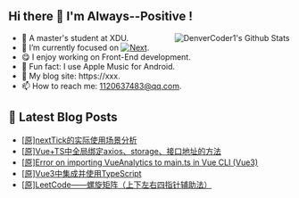 ## Hi there 👋 I'm Always--Positive !
<div>
  <img alt="DenverCoder1's Github Stats" src="https://denvercoder1-github-readme-stats.vercel.app/api?username=qq1120637483&show_icons=true&count_private=true&theme=react&hide_border=true&hide_title=true&bg_color=1F222E&title_color=F85D7F&icon_color=F8D866" align= "right" />

- 🎒 A master's student at XDU. 
- 🔬 I’m currently focused on [![Next](https://img.shields.io/badge/-Next-brightgreen)](https://). 
- 😋 I enjoy working on Front-End development.
- 🎵 Fun fact: I use Apple Music for Android.
- 📝 My blog site: https://xxx.
- 📫 How to reach me:  1120637483@qq.com.
</div>  


## 📕 Latest Blog Posts

<!-- BLOG-POST-LIST:START -->
- [[原]nextTick的实际使用场景分析](https://blog.csdn.net/sinat_41696687/article/details/122686302)
- [[原]Vue+TS中全局绑定axios、storage、接口地址的方法](https://blog.csdn.net/sinat_41696687/article/details/122654131)
- [[原]Error on importing VueAnalytics to main.ts in Vue CLI &lpar;Vue3&rpar;](https://blog.csdn.net/sinat_41696687/article/details/122640934)
- [[原]Vue3中集成并使用TypeScript](https://blog.csdn.net/sinat_41696687/article/details/122578693)
- [[原]LeetCode——螺旋矩阵（上下左右四指针辅助法）](https://blog.csdn.net/sinat_41696687/article/details/122488254)
<!-- BLOG-POST-LIST:END -->









